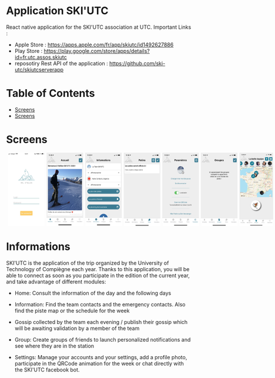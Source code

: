 # Application SKI'UTC 

React native application for the SKI'UTC association at UTC.
Important Links : 
- Apple Store : https://apps.apple.com/fr/app/skiutc/id1492627886
- Play Store : https://play.google.com/store/apps/details?id=fr.utc.assos.skiutc
- reposotiry Rest API of the application : https://github.com/ski-utc/skiutcserverapp

Table of Contents
=================
  * [Screens](#screens)
  * [Screens](#screens)

Screens
=======
<div style="display:flex; flex-direction:row">
  <img style="margin-left: 5px;" width="100" height="200" src="appscreens/iphone8acc.jpg">
  <img style="margin-left: 5px;" width="100" height="200" src="appscreens/IMG_3739.PNG">
  <img style="margin-left: 5px;" width="100" height="200" src="appscreens/IMG_3740.PNG">
  <img style="margin-left: 5px;" width="100" height="200" src="appscreens/IMG_3741.PNG">
  <img style="margin-left: 5px;" width="100" height="200" src="appscreens/IMG_3742.PNG">
  <img style="margin-left: 5px;" width="100" height="200" src="appscreens/IMG_3743.PNG">
  <img style="margin-left: 5px;" width="100" height="200" src="appscreens/groupsV.jpg">
</div>

Informations
======

SKI'UTC is the application of the trip organized by the University of Technology of Compiègne each year. Thanks to this application, you will be able to connect as soon as you participate in the edition of the current year, and take advantage of different modules:

- Home: Consult the information of the day and the following days

- Information: Find the team contacts and the emergency contacts. Also find the piste map or the schedule for the week

- Gossip collected by the team each evening / publish their gossip which will be awaiting validation by a member of the team

- Group: Create groups of friends to launch personalized notifications and see where they are in the station

- Settings: Manage your accounts and your settings, add a profile photo, participate in the QRCode animation for the week or chat directly with the SKI'UTC facebook bot.
